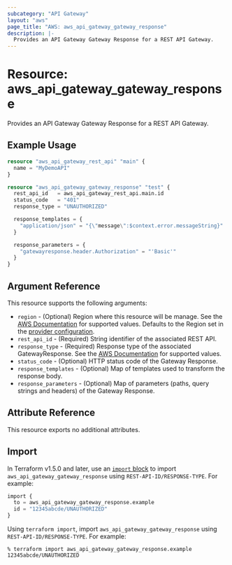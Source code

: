 ```yaml
---
subcategory: "API Gateway"
layout: "aws"
page_title: "AWS: aws_api_gateway_gateway_response"
description: |-
  Provides an API Gateway Gateway Response for a REST API Gateway.
---
```


# Resource: aws_api_gateway_gateway_response

Provides an API Gateway Gateway Response for a REST API Gateway.

## Example Usage

```terraform
resource "aws_api_gateway_rest_api" "main" {
  name = "MyDemoAPI"
}

resource "aws_api_gateway_gateway_response" "test" {
  rest_api_id   = aws_api_gateway_rest_api.main.id
  status_code   = "401"
  response_type = "UNAUTHORIZED"

  response_templates = {
    "application/json" = "{\"message\":$context.error.messageString}"
  }

  response_parameters = {
    "gatewayresponse.header.Authorization" = "'Basic'"
  }
}
```

## Argument Reference

This resource supports the following arguments:

- `region` - (Optional) Region where this resource will be manage. See the [AWS Documentation](https://docs.aws.amazon.com/general/latest/gr/rande.html#regional-endpoints) for supported values. Defaults to the Region set in the [provider configuration](https://registry.terraform.io/providers/hashicorp/aws/latest/docs#aws-configuration-reference).
- `rest_api_id` - (Required) String identifier of the associated REST API.
- `response_type` - (Required) Response type of the associated GatewayResponse. See the [AWS Documentation](https://docs.aws.amazon.com/apigateway/latest/developerguide/supported-gateway-response-types.html) for supported values.
- `status_code` - (Optional) HTTP status code of the Gateway Response.
- `response_templates` - (Optional) Map of templates used to transform the response body.
- `response_parameters` - (Optional) Map of parameters (paths, query strings and headers) of the Gateway Response.

## Attribute Reference

This resource exports no additional attributes.

## Import

In Terraform v1.5.0 and later, use an [`import` block](https://developer.hashicorp.com/terraform/language/import) to import `aws_api_gateway_gateway_response` using `REST-API-ID/RESPONSE-TYPE`. For example:

```terraform
import {
  to = aws_api_gateway_gateway_response.example
  id = "12345abcde/UNAUTHORIZED"
}
```

Using `terraform import`, import `aws_api_gateway_gateway_response` using `REST-API-ID/RESPONSE-TYPE`. For example:

```console
% terraform import aws_api_gateway_gateway_response.example 12345abcde/UNAUTHORIZED
```
